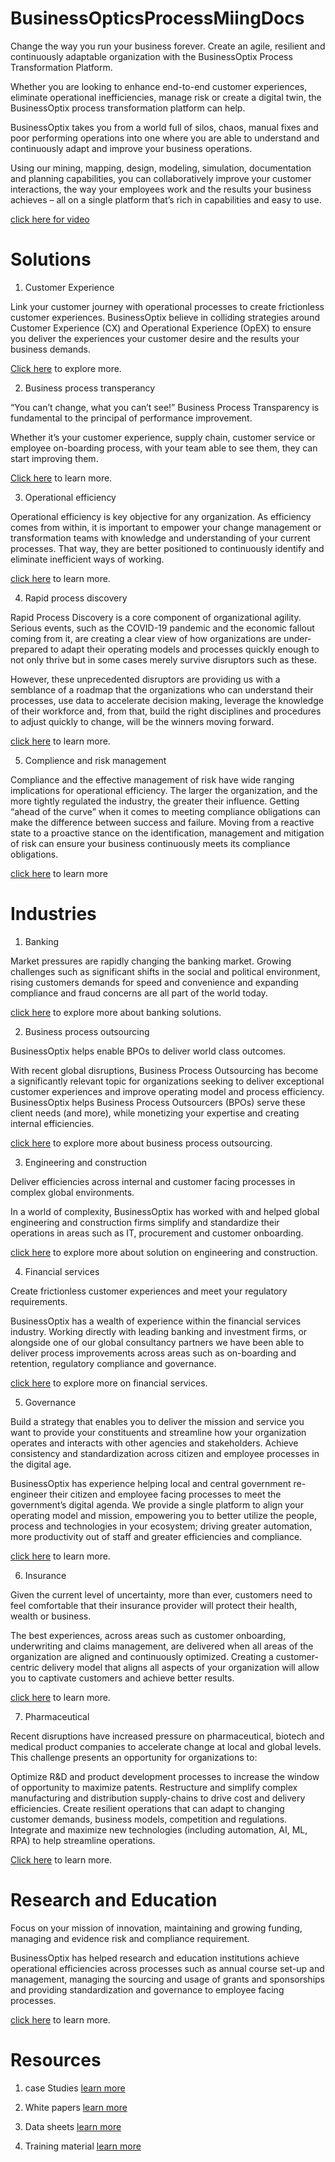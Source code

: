 # BusinessOpticsProcessMiingDocs

Change the way you run your business forever. Create an agile, resilient and continuously adaptable organization with the BusinessOptix Process Transformation Platform.

Whether you are looking to enhance end-to-end customer experiences, eliminate operational inefficiencies, manage risk or create a digital twin, the BusinessOptix process transformation platform can help.

BusinessOptix takes you from a world full of silos, chaos, manual fixes and poor performing operations into one where you are able to understand and continuously adapt and improve your business operations.

Using our mining, mapping, design, modeling, simulation, documentation and planning capabilities, you can collaboratively improve your customer interactions, the way your employees work and the results your business achieves – all on a single platform that’s rich in capabilities and easy to use.

[click here for video](https://www.youtube.com/watch?v=3G2sxpKaRH4&feature=youtu.be)

# Solutions 

1. Customer Experience

Link your customer journey with operational processes to create frictionless customer experiences. BusinessOptix believe in colliding strategies around Customer Experience (CX) and Operational Experience (OpEX) to ensure you deliver the experiences your customer desire and the results your business demands.

[Click here](https://www.businessoptix.com/outcomes/customer-experience-excellence/) to explore more. 

2. Business process transperancy

“You can’t change, what you can’t see!” Business Process Transparency is fundamental to the principal of performance improvement.

Whether it’s your customer experience, supply chain, customer service or employee on-boarding process, with your team able to see them, they can start improving them.

[Click here](https://www.businessoptix.com/outcomes/business-process-transparency/) to learn more.

3. Operational efficiency 

Operational efficiency is key objective for any organization. As efficiency comes from within, it is important to empower your change management or transformation teams with knowledge and understanding of your current processes. That way, they are better positioned to continuously identify and eliminate inefficient ways of working.

[click here](https://www.businessoptix.com/outcomes/improve-operational-efficiency/) to learn more.

4. Rapid process discovery

Rapid Process Discovery is a core component of organizational agility. Serious events, such as the COVID-19 pandemic and the economic fallout coming from it, are creating a clear view of how organizations are under-prepared to adapt their operating models and processes quickly enough to not only thrive but in some cases merely survive disruptors such as these.

However, these unprecedented disruptors are providing us with a semblance of a roadmap that the organizations who can understand their processes, use data to accelerate decision making, leverage the knowledge of their workforce and, from that, build the right disciplines and procedures to adjust quickly to change, will be the winners moving forward.

[click here](https://www.businessoptix.com/outcomes/rapid-process-discovery/) to learn more.

5. Complience and risk management 

Compliance and the effective management of risk have wide ranging implications for operational efficiency. The larger the organization, and the more tightly regulated the industry, the greater their influence. Getting “ahead of the curve” when it comes to meeting compliance obligations can make the difference between success and failure. Moving from a reactive state to a proactive stance on the identification, management and mitigation of risk can ensure your business continuously meets its compliance obligations.

[click here](https://www.businessoptix.com/outcomes/governance-risk-management/) to learn more

# Industries 

1. Banking 

Market pressures are rapidly changing the banking market. Growing challenges such as significant shifts in the social and political environment, rising customers demands for speed and convenience and expanding compliance and fraud concerns are all part of the world today.

[click here](https://www.businessoptix.com/experience/banking/) to explore more about banking solutions. 

2. Business process outsourcing 

BusinessOptix helps enable BPOs to deliver world class outcomes.

With recent global disruptions, Business Process Outsourcing has become a significantly relevant topic for organizations seeking to deliver exceptional customer experiences and improve operating model and process efficiency.  BusinessOptix helps Business Process Outsourcers (BPOs) serve these client needs (and more), while monetizing your expertise and creating internal efficiencies.

[click here](https://www.businessoptix.com/experience/business-process-outsourcing/) to explore more about business process outsourcing. 

3. Engineering and construction 

Deliver efficiencies across internal and customer facing processes in complex global environments.

In a world of complexity, BusinessOptix has worked with and helped global engineering and construction firms simplify and standardize their operations in areas such as IT, procurement and customer onboarding.

[click here](https://www.businessoptix.com/experience/engineering-construction/) to explore more about solution on engineering and construction. 

4. Financial services 

Create frictionless customer experiences and meet your regulatory requirements.

BusinessOptix has a wealth of experience within the financial services industry. Working directly with leading banking and investment firms, or alongside one of our global consultancy partners we have been able to deliver process improvements across areas such as on-boarding and retention, regulatory compliance and governance.

[click here](https://www.businessoptix.com/experience/financial-services/) to explore more on financial services.

5. Governance 

Build a strategy that enables you to deliver the mission and service you want to provide your constituents and streamline how your organization operates and interacts with other agencies and stakeholders. Achieve consistency and standardization across citizen and employee processes in the digital age.

BusinessOptix has experience helping local and central government re-engineer their citizen and employee facing processes to meet the government’s digital agenda. We provide a single platform to align your operating model and mission, empowering you to better utilize the people, process and technologies in your ecosystem; driving greater automation, more productivity out of staff and greater efficiencies and compliance.

[click here](https://www.businessoptix.com/experience/local-central-government/) to learn more. 

6. Insurance

Given the current level of uncertainty, more than ever, customers need to feel comfortable that their insurance provider will protect their health, wealth or business.

The best experiences, across areas such as customer onboarding, underwriting and claims management, are delivered when all areas of the organization are aligned and continuously optimized. Creating a customer-centric delivery model that aligns all aspects of your organization will allow you to captivate customers and achieve better results.

[click here](https://www.businessoptix.com/experience/insurance/) to learn more. 

7. Pharmaceutical 

Recent disruptions have increased pressure on pharmaceutical, biotech and medical product companies to accelerate change at local and global levels. This challenge presents an opportunity for organizations to:

Optimize R&D and product development processes to increase the window of opportunity to maximize patents.
Restructure and simplify complex manufacturing and distribution supply-chains to drive cost and delivery efficiencies.
Create resilient operations that can adapt to changing customer demands, business models, competition and regulations.
Integrate and maximize new technologies (including automation, AI, ML, RPA) to help streamline operations.

[Click here](https://www.businessoptix.com/experience/pharmaceutical/) to learn more.

# Research and Education 

Focus on your mission of innovation, maintaining and growing funding, managing and evidence risk and compliance requirement.

BusinessOptix has helped research and education institutions achieve operational efficiencies across processes such as annual course set-up and management, managing the sourcing and usage of grants and sponsorships and providing standardization and governance to employee facing processes.

[click here](https://www.businessoptix.com/experience/research-education/) to learn more.

# Resources 

1. case Studies [learn more](https://www.businessoptix.com/resource_type/case-studies/)

2. White papers [learn more](https://www.businessoptix.com/resource_type/white-papers/)

3. Data sheets [learn more](https://www.businessoptix.com/resource_type/data-sheets/)

4. Training material [learn more](https://www.businessoptix.com/resource_type/training-materials/)
